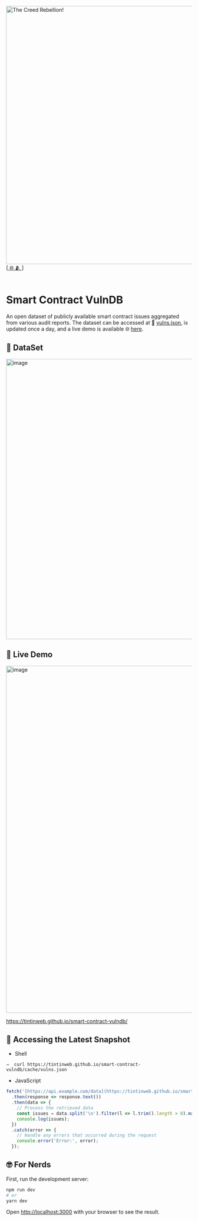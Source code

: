 [<img width="700" alt="The Creed Rebellion!" src="https://user-images.githubusercontent.com/2865694/233321738-92a9335c-d331-441e-89c3-cfecb8291f01.png">](https://thecreed.xyz/)<br>
[[  🌐  ](https://thecreed.xyz/)[  🫂  ](https://community.thecreed.xyz/c/start-here)]
</sup><br/><br/>



# Smart Contract VulnDB

An open dataset of publicly available smart contract issues aggregated from various audit reports. The dataset can be accessed at 🌻 [vulns.json](public/cache/vulns.json), is updated once a day, and a live demo is available 🌐 [here](https://tintinweb.github.io/smart-contract-vulndb/
).

## 🔸 DataSet

[<img width="760" alt="image" src="https://github.com/tintinweb/smart-contract-vulndb/assets/2865694/78533545-fb72-4258-bfb9-31366fd05e8e">](https://github.com/tintinweb/smart-contract-vulndb/blob/main/public/cache/vulns.json)

## 🔸 Live Demo 

[<img width="941" alt="image" src="https://github.com/tintinweb/smart-contract-vulndb/assets/2865694/8c875b6b-abbe-4c22-b0fb-696d3670ab00">](https://tintinweb.github.io/smart-contract-vulndb/)

https://tintinweb.github.io/smart-contract-vulndb/

## 🔸 Accessing the Latest Snapshot



- Shell
```
⇒  curl https://tintinweb.github.io/smart-contract-vulndb/cache/vulns.json
```

- JavaScript
```javascript
fetch('[https://api.example.com/data](https://tintinweb.github.io/smart-contract-vulndb/cache/vulns.json)')
  .then(response => response.text())
  .then(data => {
    // Process the retrieved data
    const issues = data.split('\n').filter(l => l.trim().length > 0).map(l => JSON.parse(l))
    console.log(issues);
  })
  .catch(error => {
    // Handle any errors that occurred during the request
    console.error('Error:', error);
  });
```

## 🤓 For Nerds 

First, run the development server:

```bash
npm run dev
# or
yarn dev
```

Open [http://localhost:3000](http://localhost:3000) with your browser to see the result.


